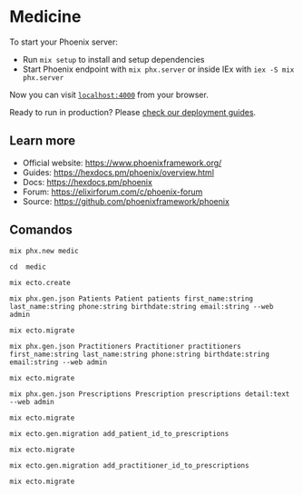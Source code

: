 # Medicine

To start your Phoenix server:

* Run `mix setup` to install and setup dependencies
* Start Phoenix endpoint with `mix phx.server` or inside IEx with `iex -S mix phx.server`

Now you can visit [`localhost:4000`](http://localhost:4000) from your browser.

Ready to run in production? Please [check our deployment guides](https://hexdocs.pm/phoenix/deployment.html).

## Learn more

* Official website: https://www.phoenixframework.org/
* Guides: https://hexdocs.pm/phoenix/overview.html
* Docs: https://hexdocs.pm/phoenix
* Forum: https://elixirforum.com/c/phoenix-forum
* Source: https://github.com/phoenixframework/phoenix

## Comandos

`mix phx.new medic`

`cd  medic`

`mix ecto.create`

`mix phx.gen.json Patients Patient patients first_name:string last_name:string phone:string birthdate:string email:string --web admin`

`mix ecto.migrate`

`mix phx.gen.json Practitioners Practitioner practitioners first_name:string last_name:string phone:string birthdate:string email:string --web admin`

`mix ecto.migrate`

`mix phx.gen.json Prescriptions Prescription prescriptions detail:text --web admin`

`mix ecto.migrate`

`mix ecto.gen.migration add_patient_id_to_prescriptions`

`mix ecto.migrate`

`mix ecto.gen.migration add_practitioner_id_to_prescriptions`

`mix ecto.migrate`